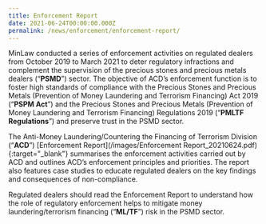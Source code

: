 ```yaml
---
title: Enforcement Report
date: 2021-06-24T00:00:00.000Z
permalink: /news/enforcement/enforcement-report/
---
```

MinLaw conducted a series of enforcement activities on regulated dealers from October 2019 to March 2021 to deter regulatory infractions and complement the supervision of the precious stones and precious metals dealers (“**PSMD**”) sector. The objective of ACD’s enforcement function is to foster high standards of compliance with the Precious Stones and Precious Metals (Prevention of Money Laundering and Terrorism Financing) Act 2019 (“**PSPM Act**”) and the Precious Stones and Precious Metals (Prevention of Money Laundering and Terrorism Financing) Regulations 2019 (“**PMLTF Regulations**”) and preserve trust in the PSMD sector.
 
The Anti-Money Laundering/Countering the Financing of Terrorism Division (“**ACD**”) [Enforcement Report](/images/Enforcement Report_20210624.pdf){:target="_blank"} summarises the enforcement activities carried out by ACD and outlines ACD’s enforcement principles and priorities. The report also features case studies to educate regulated dealers on the key findings and consequences of non-compliance. 
 
Regulated dealers should read the Enforcement Report to understand how the role of regulatory enforcement helps to mitigate money laundering/terrorism financing (“**ML/TF**”) risk in the PSMD sector.